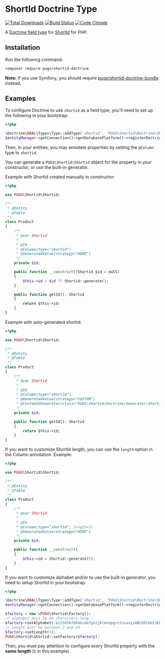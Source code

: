 ShortId Doctrine Type
=====================

[![Total Downloads](https://poser.pugx.org/pugx/shortid-doctrine/downloads.png)](https://packagist.org/packages/pugx/shortid-doctrine)
[![Build Status](https://travis-ci.org/PUGX/shortid-doctrine.png?branch=master)](https://travis-ci.org/PUGX/shortid-doctrine)
[![Code Climate](https://codeclimate.com/github/PUGX/shortid-doctrine/badges/gpa.svg)](https://codeclimate.com/github/PUGX/shortid-doctrine)

A [Doctrine field type](https://www.doctrine-project.org/projects/doctrine-dbal/en/latest/reference/types.html) for
[ShortId](https://github.com/pugx/shortid-php) for PHP.

## Installation

Run the following command:

```bash
composer require pugx/shortid-doctrine
```

**Note:** if you use Symfony, you should require
[pugx/shortid-doctrine-bundle](https://github.com/PUGX/shortid-doctrine-bundle) instead. 

## Examples

To configure Doctrine to use `shortid` as a field type, you'll need to set up
the following in your bootstrap:

``` php
<?php

\Doctrine\DBAL\Types\Type::addType('shortid', 'PUGX\Shortid\Doctrine\ShortidType');
$entityManager->getConnection()->getDatabasePlatform()->registerDoctrineTypeMapping('shortid', 'shortid');
```

Then, in your entities, you may annotate properties by setting the `@Column`
type to `shortid`.

You can generate a `PUGX\Shortid\Shortid` object for the property in your constructor, or
use the built-in generator.

Example with ShortId created manually in constructor:

``` php
<?php

use PUGX\Shortid\Shortid;

/**
 * @Entity
 * @Table
 */
class Product
{
    /**
     * @var Shortid
     *
     * @Id
     * @Column(type="shortid")
     * @GeneratedValue(strategy="NONE")
     */
    private $id;

    public function __construct(?Shortid $id = null)
    {
        $this->id = $id ?? Shortid::generate();
    }

    public function getId(): Shortid
    {
        return $this->id;
    }
}
```

Example with auto-generated shortid:

``` php
<?php

use PUGX\Shortid\Shortid;

/**
 * @Entity
 * @Table
 */
class Product
{
    /**
     * @var Shortid
     *
     * @Id
     * @Column(type="shortid")
     * @GeneratedValue(strategy="CUSTOM")
     * @CustomIdGenerator(class="PUGX\Shortid\Doctrine\Generator\ShortidGenerator")
     */
    private $id;

    public function getId(): Shortid
    {
        return $this->id;
    }
}
```

If you want to customize ShortId length, you can use the `length` option in the Column annotation. Example:

``` php
<?php

use PUGX\Shortid\Shortid;

/**
 * @Entity
 * @Table
 */
class Product
{
    /**
     * @var Shortid
     *
     * @Id
     * @Column(type="shortid", length=5)
     * @GeneratedValue(strategy="NONE")
     */
    private $id;

    public function __construct()
    {
        $this->id = Shortid::generate(5);
    }
}
```

If you want to customize alphabet and/or to use the built-in generator, you need to setup ShortId in your bootstrap:

``` php
<?php

\Doctrine\DBAL\Types\Type::addType('shortid', 'PUGX\Shortid\Doctrine\ShortidType');
$entityManager->getConnection()->getDatabasePlatform()->registerDoctrineTypeMapping('shortid', 'shortid');

$factory = new \PUGX\Shortid\Factory();
// alphabet must be 64 characters long
$factory->setAlphabet('é123456789àbcdefghìjklmnòpqrstùvwxyzABCDEFGHIJKLMNOPQRSTUVWX.!@|');
// length must be between 2 and 20
$factory->setLength(5);
PUGX\Shortid\Shortid::setFactory($factory);
```

Then, you must pay attention to configure every ShortId property with the **same length** (`5` in this example).
